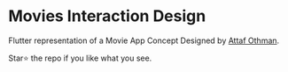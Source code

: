 # Movies Interaction Design

Flutter representation of a Movie App Concept Designed by [Attaf Othman](https://dribbble.com/shots/8979096-Movies-Interaction-design).

Star⭐ the repo if you like what you see.
